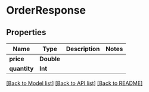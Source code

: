 # OrderResponse

## Properties
Name | Type | Description | Notes
------------ | ------------- | ------------- | -------------
**price** | **Double** |  | 
**quantity** | **Int** |  | 

[[Back to Model list]](../README.md#documentation-for-models) [[Back to API list]](../README.md#documentation-for-api-endpoints) [[Back to README]](../README.md)


